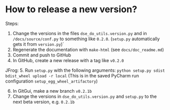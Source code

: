 # How to release a new version?

Steps:
1. Change the versions in the files `dse_do_utils.version.py` and in `/docs/source/conf.py` to something like `0.2.0`. (`setup.py` automatically gets it from `version.py`)`
2. Regenerate the documentation with `make-html` (see `docs/doc_readme.md`)
3. Commit and push to GitHub
4. In GitHub, create a new release with a tag like `v0.2.0`

JFrog:
5. Run `setup.py` with the following arguments:
`python setup.py sdist bdist_wheel upload -r local`
(This is in the saved PyCharm run configuration `setup_egg_wheel_artifactory`)

6. In GitGui, make a new branch `v0.2.1b`
7. Change the versions in `dse_do_utils.version.py` and `setup.py` to the next beta version, e.g. `0.2.1b`

